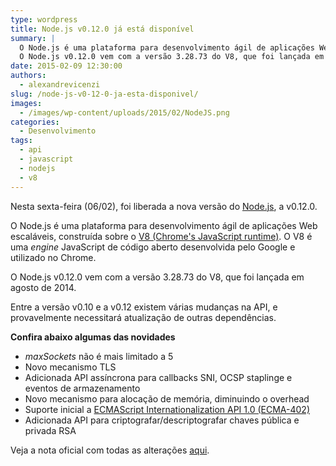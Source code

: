 ```yaml
---
type: wordpress
title: Node.js v0.12.0 já está disponível
summary: |
  O Node.js é uma plataforma para desenvolvimento ágil de aplicações Web escaláveis, constuida sobre o V8 (Chrome's JavaScript runtime). O V8 é a uma engine JavaScript de código aberto desenvolvida pelo Google e utilizado no Chrome.
  O Node.js v0.12.0 vem com a versão 3.28.73 do V8, que foi lançada em agosto de 2014.
date: 2015-02-09 12:30:00
authors:
  - alexandrevicenzi
slug: /node-js-v0-12-0-ja-esta-disponivel/
images:
  - /images/wp-content/uploads/2015/02/NodeJS.png
categories:
  - Desenvolvimento
tags:
  - api
  - javascript
  - nodejs
  - v8
---
```


Nesta sexta-feira (06/02), foi liberada a nova versão do <a href="http://nodejs.org/" target="_blank">Node.js</a>, a v0.12.0.

O Node.js é uma plataforma para desenvolvimento ágil de aplicações Web escaláveis, construída sobre o <a href="http://code.google.com/p/v8/" target="_blank">V8 (Chrome's JavaScript runtime)</a>. O V8 é uma <em>engine</em> JavaScript de código aberto desenvolvida pelo Google e utilizado no Chrome.

O Node.js v0.12.0 vem com a versão 3.28.73 do V8, que foi lançada em agosto de 2014.

Entre a versão v0.10 e a v0.12 existem várias mudanças na API, e provavelmente necessitará atualização de outras dependências.

<strong>Confira abaixo algumas das novidades</strong>
<ul>
	<li><em>maxSockets</em> não é mais limitado a 5</li>
	<li>Novo mecanismo TLS</li>
	<li>Adicionada API assíncrona para callbacks SNI, OCSP staplinge e eventos de armazenamento</li>
	<li>Novo mecanismo para alocação de memória, diminuindo o overhead</li>
	<li>Suporte inicial a <a href="https://developer.mozilla.org/en-US/docs/Web/JavaScript/Reference/Global_Objects/Intl" target="_blank">ECMAScript Internationalization API 1.0 (ECMA-402)</a></li>
	<li>Adicionada API para criptografar/descriptografar chaves pública e privada RSA</li>
</ul>
Veja a nota oficial com todas as alterações <a href="http://blog.nodejs.org/2015/02/06/node-v0-12-0-stable/" target="_blank">aqui</a>.